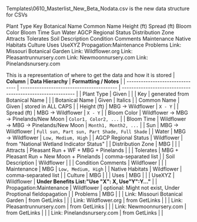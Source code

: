 Templates\0610_Masterlist_New_Beta_Nodata.csv is the new data structure for CSVs

Plant Type	Key	Botanical Name	Common Name	Height (ft)	Spread (ft)	Bloom Color	Bloom Time	Sun	Water	AGCP Regional Status	Distribution Zone	Attracts	Tolerates	Soil Description	Condition Comments	Maintenance	Native Habitats	Culture	Uses	UseXYZ	Propagation:Maintenance	Problems	Link: Missouri Botanical Garden	Link: Wildflower.org	Link: Pleasantrunnursery.com	Link: Newmoonnursery.com	Link: Pinelandsnursery.com		


This is a representation of where to get the data and how it is stored
| **Column**                      | **Data Hierarchy**                        | **Formatting / Notes**                                     |
| ------------------------------- | ----------------------------------------- | ---------------------------------------------------------- |
| Plant Type                      | Given                                     |                                                            |
| Key                             | generated from Botanical Name             |                                                            |
| Botanical Name                  | Given                                     | Italics                                                    |
| Common Name                     | Given                                     | stored in ALL CAPS                                         |
| Height (ft)                     | MBG → Wildflower                          | `X - Y`                                                    |
| Spread (ft)                     | MBG → Wildflower                          | `X - Y`                                                    |
| Bloom Color                     | Wildflower → MBG → Pinelands/New Moon     | `Color1, Color2, ...`                                      |
| Bloom Time                      | Wildflower → MBG → Pinelands/New Moon     | `Month1, Month2, ...`                                      |
| Sun                             | MBG → Wildflower                          | `Full sun, Part sun, Part Shade, Full Shade`               |
| Water                           | MBG → Wildflower                          | `Low, Medium, High`                                        |
| AGCP Regional Status            | Wildflower                                | from "National Wetland Indicator Status"                   |
| Distribution Zone               | MBG                                       |                                                            |
| Attracts                        | Pleasant Run + WF + MBG + Pinelands       |                                                            |
| Tolerates                       | MBG + Pleasant Run + New Moon + Pinelands | comma-separated list                                       |
| Soil Description                | Wildflower                                |                                                            |
| Condition Comments              | Wildflower                                |                                                            |
| Maintenance                     | MBG                                       | `Low, Medium, High`                                        |
| Native Habitats                 | Wildflower                                | comma-separated list                                       |
| Culture                         | MBG                                       |                                                            |
| Uses                            | MBG                                       |                                                            |
| UseXYZ                          | Wildflower                                | **Under Benefits List:"Use "X": X, Use"Y":Y..."**         |
| Propagation:Maintenance        | Wildflower                                | optional: Might not exist, Under Proptional fieldopagation |
| Problems                        | MBG                                       |                                                            |
| Link: Missouri Botanical Garden | from GetLinks                             |                                                            |
| Link: Wildflower.org            | from GetLinks                             |                                                            |
| Link: Pleasantrunnursery.com    | from GetLinks                             |                                                            |
| Link: Newmoonnursery.com        | from GetLinks                             |                                                            |
| Link: Pinelandsnursery.com      | from GetLinks                             |                                                            |
